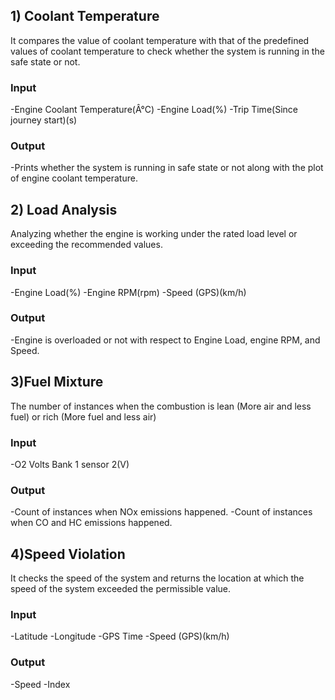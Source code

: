 ## 1) Coolant Temperature
It compares the value of coolant temperature with that of the predefined
values of coolant temperature to check whether the system is running in the safe state or not.

### Input
-Engine Coolant Temperature(Â°C)
-Engine Load(%)
-Trip Time(Since journey start)(s)

### Output
-Prints whether the system is running in safe state or not along with the plot of engine
coolant temperature.

## 2) Load Analysis
Analyzing whether the engine is working under the rated load level or exceeding
the recommended values.

### Input
-Engine Load(%)
-Engine RPM(rpm)
-Speed (GPS)(km/h)

### Output
-Engine is overloaded or not with respect to Engine Load, engine RPM, and Speed.

## 3)Fuel Mixture
The number of instances when the combustion is lean (More air and
less fuel) or rich (More fuel and less air)

### Input
-O2 Volts Bank 1 sensor 2(V)

### Output
-Count of instances when NOx emissions happened.
-Count of instances when CO and HC emissions happened.

## 4)Speed Violation
It checks the speed of the system and returns the location at which the speed
of the system exceeded the permissible value.

 ### Input 
-Latitude
-Longitude
-GPS Time
-Speed (GPS)(km/h)

 ### Output 
-Speed
-Index

